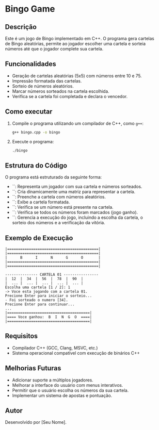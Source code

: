 # Bingo Game

## Descrição

Este é um jogo de Bingo implementado em C++. O programa gera cartelas de Bingo aleatórias, permite ao jogador escolher uma cartela e sorteia números até que o jogador complete sua cartela.

## Funcionalidades

- Geração de cartelas aleatórias (5x5) com números entre 10 e 75.
- Impressão formatada das cartelas.
- Sorteio de números aleatórios.
- Marcar números sorteados na cartela escolhida.
- Verifica se a cartela foi completada e declara o vencedor.

## Como executar

1. Compile o programa utilizando um compilador de C++, como `g++`:

   ```sh
   g++ bingo.cpp -o bingo
   ```

2. Execute o programa:

   ```sh
   ./bingo
   ```

## Estrutura do Código

O programa está estruturado da seguinte forma:

- ``: Representa um jogador com sua cartela e números sorteados.
- ``: Cria dinamicamente uma matriz para representar a cartela.
- ``: Preenche a cartela com números aleatórios.
- ``: Exibe a cartela formatada.
- ``: Verifica se um número está presente na cartela.
- ``: Verifica se todos os números foram marcados (jogo ganho).
- ``: Gerencia a execução do jogo, incluindo a escolha da cartela, o sorteio dos números e a verificação da vitória.

## Exemplo de Execução

```
|==========================================|
|==========================================|
|      B      I      N      G      O       |
|==========================================|
|==========================================|

--------------- CARTELA 01 ----------------
|  12  |  34  |  56  |  78  |  90  |
|  ... |  ... |  ... |  ... |  ... |
Escolha uma cartela [1 / 2]: 1
-> Voce esta jogando com a cartela 01.
Precione Enter para iniciar o sorteio...
- Foi sorteado o numero [34].
Precione Enter para continuar...
...
|======================================|
|==== Voce ganhou:  B  I  N  G  O  ====|
|======================================|
```

## Requisitos

- Compilador C++ (GCC, Clang, MSVC, etc.)
- Sistema operacional compatível com execução de binários C++

## Melhorias Futuras

- Adicionar suporte a múltiplos jogadores.
- Melhorar a interface do usuário com menus interativos.
- Permitir que o usuário escolha os números da sua cartela.
- Implementar um sistema de apostas e pontuação.

## Autor

Desenvolvido por [Seu Nome].


